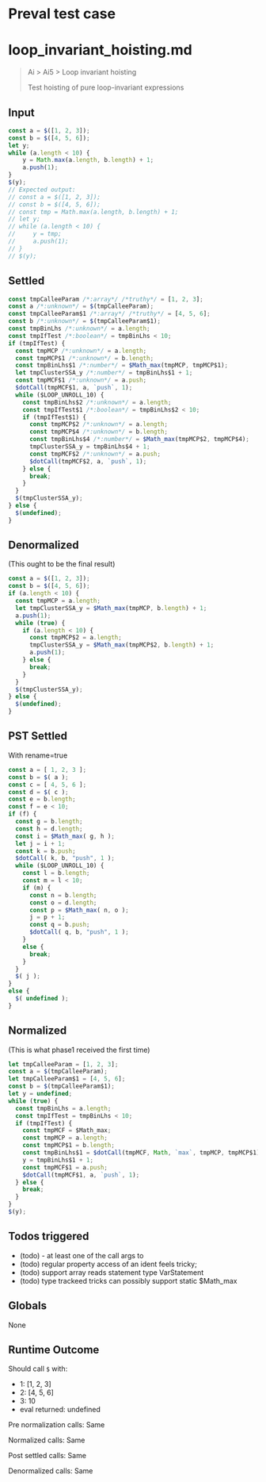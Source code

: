 # Preval test case

# loop_invariant_hoisting.md

> Ai > Ai5 > Loop invariant hoisting
>
> Test hoisting of pure loop-invariant expressions

## Input

`````js filename=intro
const a = $([1, 2, 3]);
const b = $([4, 5, 6]);
let y;
while (a.length < 10) {
    y = Math.max(a.length, b.length) + 1;
    a.push(1);
}
$(y);
// Expected output:
// const a = $([1, 2, 3]);
// const b = $([4, 5, 6]);
// const tmp = Math.max(a.length, b.length) + 1;
// let y;
// while (a.length < 10) {
//     y = tmp;
//     a.push(1);
// }
// $(y);
`````


## Settled


`````js filename=intro
const tmpCalleeParam /*:array*/ /*truthy*/ = [1, 2, 3];
const a /*:unknown*/ = $(tmpCalleeParam);
const tmpCalleeParam$1 /*:array*/ /*truthy*/ = [4, 5, 6];
const b /*:unknown*/ = $(tmpCalleeParam$1);
const tmpBinLhs /*:unknown*/ = a.length;
const tmpIfTest /*:boolean*/ = tmpBinLhs < 10;
if (tmpIfTest) {
  const tmpMCP /*:unknown*/ = a.length;
  const tmpMCP$1 /*:unknown*/ = b.length;
  const tmpBinLhs$1 /*:number*/ = $Math_max(tmpMCP, tmpMCP$1);
  let tmpClusterSSA_y /*:number*/ = tmpBinLhs$1 + 1;
  const tmpMCF$1 /*:unknown*/ = a.push;
  $dotCall(tmpMCF$1, a, `push`, 1);
  while ($LOOP_UNROLL_10) {
    const tmpBinLhs$2 /*:unknown*/ = a.length;
    const tmpIfTest$1 /*:boolean*/ = tmpBinLhs$2 < 10;
    if (tmpIfTest$1) {
      const tmpMCP$2 /*:unknown*/ = a.length;
      const tmpMCP$4 /*:unknown*/ = b.length;
      const tmpBinLhs$4 /*:number*/ = $Math_max(tmpMCP$2, tmpMCP$4);
      tmpClusterSSA_y = tmpBinLhs$4 + 1;
      const tmpMCF$2 /*:unknown*/ = a.push;
      $dotCall(tmpMCF$2, a, `push`, 1);
    } else {
      break;
    }
  }
  $(tmpClusterSSA_y);
} else {
  $(undefined);
}
`````


## Denormalized
(This ought to be the final result)

`````js filename=intro
const a = $([1, 2, 3]);
const b = $([4, 5, 6]);
if (a.length < 10) {
  const tmpMCP = a.length;
  let tmpClusterSSA_y = $Math_max(tmpMCP, b.length) + 1;
  a.push(1);
  while (true) {
    if (a.length < 10) {
      const tmpMCP$2 = a.length;
      tmpClusterSSA_y = $Math_max(tmpMCP$2, b.length) + 1;
      a.push(1);
    } else {
      break;
    }
  }
  $(tmpClusterSSA_y);
} else {
  $(undefined);
}
`````


## PST Settled
With rename=true

`````js filename=intro
const a = [ 1, 2, 3 ];
const b = $( a );
const c = [ 4, 5, 6 ];
const d = $( c );
const e = b.length;
const f = e < 10;
if (f) {
  const g = b.length;
  const h = d.length;
  const i = $Math_max( g, h );
  let j = i + 1;
  const k = b.push;
  $dotCall( k, b, "push", 1 );
  while ($LOOP_UNROLL_10) {
    const l = b.length;
    const m = l < 10;
    if (m) {
      const n = b.length;
      const o = d.length;
      const p = $Math_max( n, o );
      j = p + 1;
      const q = b.push;
      $dotCall( q, b, "push", 1 );
    }
    else {
      break;
    }
  }
  $( j );
}
else {
  $( undefined );
}
`````


## Normalized
(This is what phase1 received the first time)

`````js filename=intro
let tmpCalleeParam = [1, 2, 3];
const a = $(tmpCalleeParam);
let tmpCalleeParam$1 = [4, 5, 6];
const b = $(tmpCalleeParam$1);
let y = undefined;
while (true) {
  const tmpBinLhs = a.length;
  const tmpIfTest = tmpBinLhs < 10;
  if (tmpIfTest) {
    const tmpMCF = $Math_max;
    const tmpMCP = a.length;
    const tmpMCP$1 = b.length;
    const tmpBinLhs$1 = $dotCall(tmpMCF, Math, `max`, tmpMCP, tmpMCP$1);
    y = tmpBinLhs$1 + 1;
    const tmpMCF$1 = a.push;
    $dotCall(tmpMCF$1, a, `push`, 1);
  } else {
    break;
  }
}
$(y);
`````


## Todos triggered


- (todo) - at least one of the call args to
- (todo) regular property access of an ident feels tricky;
- (todo) support array reads statement type VarStatement
- (todo) type trackeed tricks can possibly support static $Math_max


## Globals


None


## Runtime Outcome


Should call `$` with:
 - 1: [1, 2, 3]
 - 2: [4, 5, 6]
 - 3: 10
 - eval returned: undefined

Pre normalization calls: Same

Normalized calls: Same

Post settled calls: Same

Denormalized calls: Same
